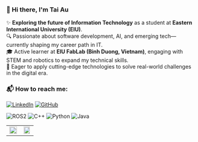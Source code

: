 ### 👋 Hi there, I'm Tai Au
✨ **Exploring the future of Information Technology** as a student at **Eastern International University (EIU)**.  
🔍 Passionate about software development, AI, and emerging tech—currently shaping my career path in IT.  
🎓 Active learner at **EIU FabLab (Binh Duong, Vietnam)**, engaging with STEM and robotics to expand my technical skills.  
🌱 Eager to apply cutting-edge technologies to solve real-world challenges in the digital era.  


### 📬 How to reach me:

[![LinkedIn](https://img.shields.io/badge/LinkedIn-blue?logo=linkedin)](https://www.linkedin.com/in/t%C3%A0i-%C3%A2u-d%C6%B0%C6%A1ng-14a716363/)
[![GitHub](https://img.shields.io/badge/GitHub-000?logo=github)](https://github.com/AuDuongTai27)


![ROS2](https://img.shields.io/badge/ROS-22314E?style=for-the-badge&logo=ros&logoColor=white)
![C++](https://img.shields.io/badge/C++-00599C?style=for-the-badge&logo=c%2B%2B&logoColor=white)
![Python](https://img.shields.io/badge/Python-3776AB?style=for-the-badge&logo=python&logoColor=white)
![Java](https://img.shields.io/badge/Java-ED8B00?style=for-the-badge&logo=java&logoColor=white)



<table>
  <tr>
    <td align="center" width="50%">
      <img src="https://github-readme-stats.vercel.app/api/top-langs/?username=AuDuongTai27&layout=compact&langs_count=8&theme=default" width="100%" />
    </td>
    <td align="center" width="50%">
      <img src="https://github-readme-stats.vercel.app/api?username=AuDuongTai27&show_icons=true&theme=default&count_private=true" width="90%"/>
    </td>
  </tr>
</table>

